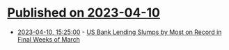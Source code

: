 # [Published on 2023-04-10](index.md)

* [2023-04-10, 15:25:00](https://news.slashdot.org/story/23/04/10/1525204/us-bank-lending-slumps-by-most-on-record-in-final-weeks-of-march?utm_source=rss1.0mainlinkanon&utm_medium=feed) - [US Bank Lending Slumps by Most on Record in Final Weeks of March](https://news.slashdot.org/story/23/04/10/1525204/us-bank-lending-slumps-by-most-on-record-in-final-weeks-of-march?utm_source=rss1.0mainlinkanon&utm_medium=feed)
